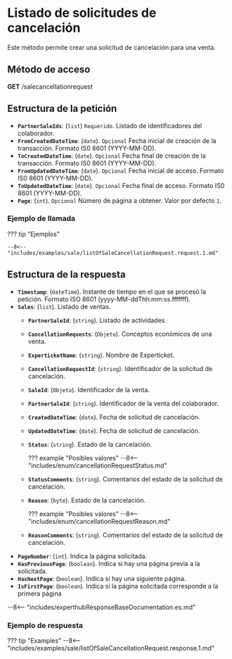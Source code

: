 ﻿# Listado de solicitudes de cancelación

Este método permite crear una solicitud de cancelación para una venta.

## Método de acceso

**GET** /salecancellationrequest

## Estructura de la petición

- **``PartnerSaleIds``**: (``list``) ``Requerido``. Listado de identificadores del colaborador.
- **``FromCreatedDateTime``**: (``date``).  ``Opcional`` Fecha inicial de creación de la transacción. Formato IS0 8601 (YYYY-MM-DD).
- **``ToCreatedDateTime``**: (``date``).  ``Opcional`` Fecha final de creación de la transacción. Formato IS0 8601 (YYYY-MM-DD).
- **``FromUpdatedDateTime``**: (``date``).  ``Opcional`` Fecha inicial de acceso. Formato IS0 8601 (YYYY-MM-DD).
- **``ToUpdatedDateTime``**: (``date``).  ``Opcional`` Fecha final de acceso. Formato IS0 8601 (YYYY-MM-DD).
- **``Page``**: (``int``).  ``Opcional`` Número de página a obtener. Valor por defecto `1`.

### Ejemplo de llamada

??? tip "Ejemplos"

    --8<-- "includes/examples/sale/listOfSaleCancellationRequest.request.1.md"

## Estructura de la respuesta

- **``Timestamp``**: (``dateTime``). Instante de tiempo en el que se procesó la petición. Formato ISO 8601 (yyyy-MM-ddThh\:mm\:ss.fffffff).
- **``Sales``**: (``list``). Listado de ventas.
    - **``PartnerSaleId``**: (``string``). Listado de actividades.
    - **``CancellationRequests``**: (``Objeto``). Conceptos económicos de una venta.
    - **``ExperticketName``**: (``string``). Nombre de Experticket.
    - **``CancellationRequestId``**: (``string``). Identificador de la solicitud de cancelación. 
    - **``SaleId``**: (``Objeto``). Identificador de la venta.
    - **``PartnerSaleId``**: (``string``). Identificador de la venta del colaborador.
    - **``CreatedDateTime``**: (``date``). Fecha de solicitud de cancelación.
    - **``UpdatedDateTime``**: (``date``). Fecha de solicitud de cancelación.
    - **``Status``**: (``string``). Estado de la cancelación.

        ??? example "Posibles valores"
            --8<-- "includes/enum/cancellationRequestStatus.md"

    - **``StatusComments``**: (``string``). Comentarios del estado de la solicitud de cancelación.
    - **``Reason``**: (``byte``). Estado de la cancelación.

        ??? example "Posibles valores"
            --8<-- "includes/enum/cancellationRequestReason.md"

    - **``ReasonComments``**: (``string``). Comentarios del estado de la solicitud de cancelación.
- **``PageNumber``**: (``int``). Indica la página solicitada.
- **``HasPreviousPage``**: (``boolean``). Indica si hay una página previa a la solicitada.
- **``HasNextPage``**: (``boolean``). Indica si hay una siguiente página.
- **``IsFirstPage``**: (``boolean``). Indica si la página solicitada corresponde a la primera página

--8<-- "includes/experthubResponseBaseDocumentation.es.md"

### Ejemplo de respuesta

??? tip "Examples"
    --8<-- "includes/examples/sale/listOfSaleCancellationRequest.response.1.md"
